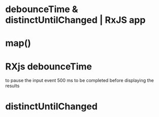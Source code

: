 # debounceTime & distinctUntilChanged | RxJS app

# map()

# RXjs debounceTime 
to pause the input event 500 ms to be completed before displaying the results

# distinctUntilChanged
